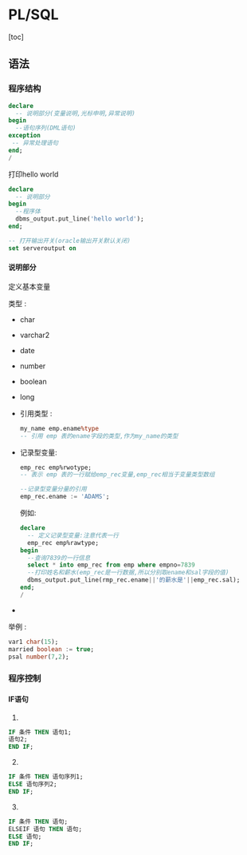 # PL/SQL

[toc]

## 语法

### 程序结构

```sql
declare
  -- 说明部分(变量说明,光标申明,异常说明)
begin
  --语句序列(DML语句)
exception
 -- 异常处理语句
end;
/
```

打印hello world

```sql
declare 
  -- 说明部分
begin
  --程序体
  dbms_output.put_line('hello world');
end;

-- 打开输出开关(oracle输出开关默认关闭)
set serveroutput on 
```

#### 说明部分

定义基本变量

类型 : 

* char

* varchar2

* date

* number

* boolean

* long

* 引用类型 : 

    ```sql
    my_name emp.ename%type
    -- 引用 emp 表的ename字段的类型,作为my_name的类型
    ```

* 记录型变量:

    ```sql
    emp_rec emp%rwotype;
    -- 表示 emp 表的一行赋给emp_rec变量,emp_rec相当于变量类型数组
    
    --记录型变量分量的引用
    emp_rec.ename := 'ADAMS';
    ```

    例如:

    ```sql
    declare
      -- 定义记录型变量:注意代表一行
      emp_rec emp%rawtype;
    begin
      --查询7839的一行信息
      select * into emp_rec from emp where empno=7839
      --打印姓名和薪水(emp_rec是一行数据,所以分别取ename和sal字段的值)
      dbms_output.put_line(rmp_rec.ename||'的薪水是'||emp_rec.sal);
    end;
    /
    ```

* 

举例 : 

```sql
var1 char(15);
married boolean := true;
psal number(7,2);
```

### 程序控制

#### IF语句

1. 

```sql
IF 条件 THEN 语句1;
语句2;
END IF;
```

2. 

```sql
IF 条件 THEN 语句序列1;
ELSE 语句序列2;
END IF;
```

3. 

```sql
IF 条件 THEN 语句;
ELSEIF 语句 THEN 语句;
ELSE 语句;
END IF;
```

